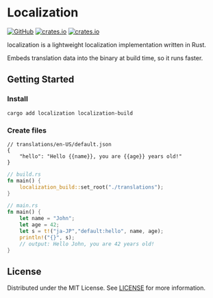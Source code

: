 # Localization

[![GitHub](https://img.shields.io/github/license/neodyland/localization)](https://github.com/neodyland/localization/blob/master/LICENSE)
[![crates.io](https://img.shields.io/crates/v/localization)](https://crates.io/crates/localization)
[![crates.io](https://img.shields.io/crates/d/localization)](https://crates.io/crates/localization)

localization is a lightweight localization implementation written in Rust.

Embeds translation data into the binary at build time, so it runs faster.

## Getting Started

### Install

```
cargo add localization localization-build
```

### Create files

```json5
// translations/en-US/default.json
{
    "hello": "Hello {{name}}, you are {{age}} years old!"
}
```

```rust
// build.rs
fn main() {
    localization_build::set_root("./translations");
}
```

```rust
// main.rs
fn main() {
    let name = "John";
    let age = 42;
    let s = t!("ja-JP","default:hello", name, age);
    println!("{}", s);
    // output: Hello John, you are 42 years old!
}
```

## License

Distributed under the MIT License. See [LICENSE](LICENSE) for more information.
